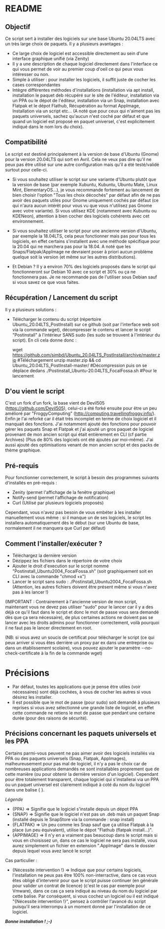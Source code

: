 # README 

## Objectif ##

Ce script sert à installer des logiciels sur une base Ubuntu 20.04LTS avec un très large choix de paquets.
Il y a plusieurs avantages :
- Ce large choix de logiciel est accessible directement au sein d'une interface graphique unifié (via Zenity)
- Il y a une description de chaque logiciel directement dans l'interface ce qui vous permet de voir au premier coup d'oeil ce qui peux vous intéresser ou non.
- Simple à utiliser : pour installer les logiciels, il suffit juste de cocher les cases correspondantes
- Intègre différentes méthodes d'installations (installation via apt install, installation le paquet deb récupéré sur le site de l'éditeur, installation via un PPA ou le dépot de l'éditeur, installation via un Snap, installation avec Flatpak et le dépot Flathub, Récupération au format AppImage, Installation via un script etc...
(A noté que pour ceux qui n'aiment pas les paquets universels, sachez qu'aucun n'est coché par défaut et que quand un logiciel est proposé en paquet universel, c'est explicitement indiqué dans le nom lors du choix).

## Compatibilité ##

Le script est destiné principalement à la version de base d'Ubuntu (Gnome) pour la version 20.04LTS qui sort en Avril.
Cela ne veux pas dire qu'il ne peux pas être utilisé sur une autre configuration mais qu'il a été testé/validé surtout pour celle-ci.

- Si vous souhaitez utiliser le script sur une variante d'Ubuntu plutôt que la version de base (par exemple Xubuntu, Kubuntu, Ubuntu Mate, Linux Mint, ElementaryOS...), je vous recommande fortement au lancement de bien choisir l'option "Tous les choix décochés" par défaut afin de ne pas avoir des paquets utiles pour Gnome uniquement cochés par défaut (ce qui n'aura aucun intérêt pour vous vu que vous n'utilisez pas Gnome avec votre variante). Si vous utilisez KDE (notamment avec Kubuntu ou KDENeon), attention à bien cocher des logiciels cohérents avec cet environnement.

- Si vous souhaitez utiliser le script pour une ancienne version d'Ubuntu, par exemple la 18.04LTS, cela peux fonctionner mais pas pour tous les logiciels, en effet certains s'installent avec une méthode spécifique pour la 20.04 qui ne marchera pas pour la 18.04. A noté que les Snaps/Flatpak/AppImage ne devraient poser à priori aucun problème quelque soit la version (et même sur les autres distributions).

- Et Debian ? Il y a environ 70% des logiciels proposés dans le script qui fonctionneront sur Debian 10 avec ce script et 30% ou ça ne fonctionnera pas. Je ne recommande pas de l'utiliser sous Debian sauf si vous savez ce que vous faites.

## Récupération / Lancement du script

Il y a plusieurs solutions :

- Télécharger le contenu du script (répertoire Ubuntu_20.04LTS_PostInstall) sur ce github (soit par l'interface web soit via la commande wget), décompresser le contenu et lancer le script "Postinstall" à l'intérieur SANS sudo (les sudo se trouvent à l'intérieur du script). En cli cela donne donc :

  wget https://github.com/simbd/Ubuntu_20.04LTS_PostInstall/archive/master.zip  #Téléchargement
  unzip master.zip && cd Ubuntu_20.04LTS_PostInstall-master/   #Décompression puis on se déplace dedans
  ./Postinstall_Ubuntu-20.04LTS_FocalFossa.sh  #Pour le lancement



## D'ou vient le script

C'est un fork d'un fork, la base vient de Devil505 (https://github.com/Devil505), celui-ci a été forké ensuite pour être un peu amélioré par "FroggyComputing" (http://computing.travellingfroggy.info/).
Enfin je l'ai reforké car il était très incomplet en terme de choix logiciel et il manquait des fonctions.
J'ai notamment ajouté des fonctions pour pouvoir gérer les paquets Snap et Flatpak et j'ai ajouté un gros paquet de logiciel provenant de mon ancien script qui était entièrement en CLI (cf partie Archives)
(Plus de 80% des logiciels ont été ajoutés par moi-même).
J'ai aussi ajouté des optimisations venant de mon ancien script et des packs de thème graphique. 

## Pré-requis

Pour fonctionner correctement, le script à besoin des programmes suivants d'installés en pré-requis :

- Zenity (permet l'affichage de la fenêtre graphique)
- Notify-send (permet l'affichage de notification)
- Curl (Utilisé par plusieurs logiciels proposés)

Cependant, vous n'avez pas besoin de vous embéter à les installer manuellement vous même : si il manque un de ses logiciels, le script les installera automatiquement dès le début
(sur une Ubuntu de base, normalement il ne manquera que Curl par défaut)

## Comment l'installer/exécuter ? ##

- Téléchargez la dernière version
- Dézippez les fichiers dans le répertoire de votre choix 
- Ajouter le droit d'execution sur le script nommé "Postinstall_Ubuntu2004_FocalFossa.sh" (soit graphiquement soit en CLI avec la commande "chmod +x")
- Lancer le script sans sudo : ./Postinstall_Ubuntu2004_FocalFossa.sh (Attention, les autres fichiers doivent être présent même si vous n'avez pas à les lancer !)

(IMPORTANT : Contrairement à l'ancienne version de mon script, maintenant vous ne devez pas utiliser "sudo" pour le lancer car il y a des déjà ce qu'il faut dans le script et donc le mot de passe vous sera demandé dès que ça sera nécessaire),
de plus certaines actions ne doivent pas se lancer avec les droits admins pour fonctionner correctement, voilà pourquoi il ne faut pas le lancer directement en root.

(NB: si vous avez un soucis de certificat pour télécharger le script (ce qui peux arriver si vous êtes derrière un proxy par ex dans une entreprise ou dans un établissement scolaire), vous pouvez ajouter le paramètre --no-check-certificate à la fin de la commande wget)

# Précisions

- Par défaut, toutes les applications que je pense être utiles (voir nécessaires) sont déjà cochées, à vous de cocher les autres si vous désirez les installer.
- Il est possible que le mot de passe (pour sudo) soit demandé à plusieurs reprises si vous avez sélectionné une grande liste de logiciel, en effet cette commande ne retiens le mot de passe que pendant une certaine durée (pour des raisons de sécurité).


## Précisions concernant les paquets universels et les PPA

Certains parmi-vous peuvent ne pas aimer avoir des logiciels installés via PPA ou des paquets universels (Snap, Flatpak, AppImages), malheureusement pour pas mal de logiciel, il n'y a pas le choix car de nombreuses applications demandés ne sont installables proprement que de cette manière
(ou pour obtenir la dernière version d'un logiciel).
Cependant pour être totalement transparent, chaque logiciel qui s'installerai via un PPA ou un paquet universel est clairement indiqué à coté du nom du logiciel dans une balise {  }.

_Légende_
- {PPA} => Signifie que le logiciel s'installe depuis un dépot PPA
- {SNAP} => Signifie que le logiciel n'est pas un .deb mais un paquet Snap (installé depuis le SnapStore via la commande : snap install)
- {FLATPAK} => Un peu comme les Snap sauf que ça utilise Flatpak à la place (un peu équivalent), utilise le dépot "Flathub (flatpak install...)".
- {APPIMAGE} => Il n'y en a vraiment pas beaucoup dans le script mais si vous en choisissez un, dans ce cas le logiciel ne sera pas installé, vous aurez simplement un fichier en extension ".AppImage" dans le dossier depuis lequel vous avez lancé le script

Cas particulier :

- {Nécessite intervention !} => Indique que pour certains logiciels, l'installation ne peux pas être 100% non-interractive, dans ce cas vous êtes obligé d'intervenir pour que le script puisse continuer (en générale pour valider un contrat de licence)
(c'est le cas par exemple pour Vmware), dans ce cas ça sera indiqué au niveau du nom du logiciel par cette balise.
Par conséquent, si vous cochez un logiciel ou il est indiqué "{Nécessite intervention !}", pensez à contrôler l'avancé du script puisqu'il sera interrompu à un moment donné par l'installation de ce logiciel.


***Bonne installation ! ;-)***
